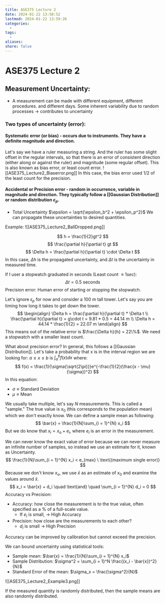 ```yaml
---
title: ASE375 Lecture 2
date: 2024-01-22 13:58:52
lastmod: 2024-01-22 13:59:26
categories:
  - 
tags:
  - 
aliases: 
share: false
---
```


# ASE375 Lecture 2

## Measurement Uncertainty:

- A measurement can be made with different equipment, different procedures. and different days. Some inherent variability due to random processes → contributes to uncertainty

### Two types of uncertainty (error):

#### Systematic error (or bias) - occurs due to instruments. They have a definite magnitude and direction.

Let's say we have a ruler measuring a string. And the ruler has some slight offset in the regular intervals, so that there is an error of consistent direction (either along or against the ruler) and magnitude (some regular offset). This is also known as bias error, or least count error.
![[ASE375_Lecture2_Biaserror.png]]
In this case, the bias error used 1/2 of the least count for the precision.

#### Accidental or Precision error - random in occurrence, variable in magnitude and direction. They typically follow a [[Gaussian Distribution]] or random distribution $\varepsilon_p$.

- Total Uncertainty $\epsilon = \sqrt{\epsilon_b^2 + \epsilon_p^2}$
We can propagate these uncertainties to desired quantities.

Example:
![[ASE375_Lecture2_BallDropped.png]]

$$
h = \frac{1}{2}gt^2
$$
$$
\frac{\partial h}{\partial t}  gt
$$
$$
\Delta h = \frac{\partial h}{\partial t} \cdot \Delta t
$$
In this case, $\Delta h$ is the propagated uncertainty, and $\Delta t$ is the uncertainty in measured time.

If I user a stopwatch graduated in seconds (Least count $\equiv 1 sec$):
$$
\Delta t = 0.5 \ \text{seconds}
$$
Precision error: Human error of starting or stopping the stopwatch.

Let's ignore $\epsilon_p$ for now and consider a 100 m tall tower. Let's say you are timing how long it takes to get down the tower.
$$
\begin{align}
\Delta h = \frac{\partial h}{\partial t} * \Delta t \\
\frac{\partial h}{\partial t} = g\cdot t = 9.81 * 0.5 = 44.14 m \\
\Delta h = 44.14 * \frac{1}{2} = 22.07 m
\end{align}
$$
This means out of the relative error is $\frac{\Delta h}{h} = 22\%$. We need a stopwatch with a smaller least count.

What about precision error? In general, this follows a [[Gaussian Distribution]]. Let's take a probability that x is in the interval region we are looking for: $a \leq x \leq b$ is $\int_{a}^b f(x)dx$
where:
$$
f(x) = \frac{1}{\sigma{\sqrt{2\pi}}}e^{-\frac{1}{2}(\frac{x - \mu}{\sigma})^2}
$$
In this equation:
- $\sigma \equiv \text{Standard Deviation}$
- $\mu \equiv \text{Mean}$

We usually take multiple, let's say $N$ measurements. This is called a "sample." The true value is $x_0$ (this corresponds to the population mean) which we don't exactly know. We can define a sample mean as following:
$$
\bar{x} = \frac{1}{N}\sum_{i = 1}^{N} x_i
$$
But we do know that $x_i = x_o + e_i$, where $e_i$ is an error in the measurement.

We can never know the exact value of error because we can never measure an infinite number of samples, so instead we use an estimate for it, known as Uncertainty.
$$
\frac{1}{N}\sum_{i = 1}^{N} x_i < e_{max} \ \text{(maximum single error)}
$$
Because we don't know $x_o$, we use $\bar{x}$ as an estimate of $x_0$ and examine the values around $\bar{x}$.
$$
x_i = \bar{x} + d_i \quad \text{and} \quad \sum_{i = 1}^{N} d_i = 0
$$
Accuracy vs Precision:

- Accuracy: how close the measurement is to the true value, often specified as a % of a full-scale value.
	- If $e_i$ is small, → High Accuracy
- Precision: how close are the measurements to each other?
	- $d_i$ is small → High Precision

Accuracy can be improved by calibration but cannot exceed the precision.

We can bound uncertainty using statistical tools:
- Sample mean: $\bar{x} = \frac{1}{N}\sum_{i = 1}^{N} x_i$
- Sample Distribution: $\sigma^2 = \sum_{i = 1}^N \frac{(x_i - \bar{x})^2}{N}$
- Standard Error of the mean: $\sigma_x = \frac{\sigma^2}{N}$

![[ASE375_Lecture2_Example3.png]]

If the measured quantity is randomly distributed, then the sample means are also randomly distributed.













